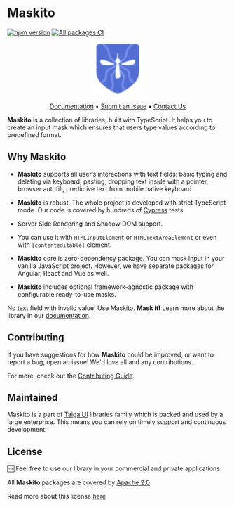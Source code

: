 # Maskito

[![npm version](https://img.shields.io/npm/v/@maskito/core.svg)](https://npmjs.com/package/@maskito/core)
[![All packages CI](https://github.com/taiga-family/maskito/actions/workflows/build.yml/badge.svg?branch=main)](https://github.com/taiga-family/maskito/actions/workflows/build.yml)

<p align="center">
    <img src="projects/demo/src/assets/icons/maskito.svg" alt="Maskito logo" height="120px">
</p>

<p align="center">
    <a href="https://maskito.dev">Documentation</a> •
    <a href="https://github.com/taiga-family/maskito/issues/new/choose">Submit an Issue</a> •
    <a href="https://t.me/taiga_ui/10600">Contact Us</a>
</p>

**Maskito** is a collection of libraries, built with TypeScript. It helps you to create an input mask which ensures that
users type values according to predefined format.

## Why Maskito

- **Maskito** supports all user’s interactions with text fields: basic typing and deleting via keyboard, pasting,
  dropping text inside with a pointer, browser autofill, predictive text from mobile native keyboard.

- **Maskito** is robust. The whole project is developed with strict TypeScript mode. Our code is covered by hundreds of
  [Cypress](https://www.cypress.io) tests.

- Server Side Rendering and Shadow DOM support.

- You can use it with `HTMLInputElement` or `HTMLTextAreaElement` or even with `[contenteditable]` element.

- **Maskito** core is zero-dependency package. You can mask input in your vanilla JavaScript project. However, we have
  separate packages for Angular, React and Vue as well.

- **Maskito** includes optional framework-agnostic package with configurable ready-to-use masks.

No text field with invalid value! Use Maskito. **Mask it!** Learn more about the library in our
[documentation](https://maskito.dev).

## Contributing

If you have suggestions for how **Maskito** could be improved, or want to report a bug, open an issue! We'd love all and
any contributions.

For more, check out the [Contributing Guide](CONTRIBUTING.md).

## Maintained

Maskito is a part of [Taiga UI](https://github.com/Tinkoff/taiga-ui) libraries family which is backed and used by a
large enterprise. This means you can rely on timely support and continuous development.

## License

🆓 Feel free to use our library in your commercial and private applications

All **Maskito** packages are covered by [Apache 2.0](/LICENSE)

Read more about this license [here](https://choosealicense.com/licenses/apache-2.0/)
